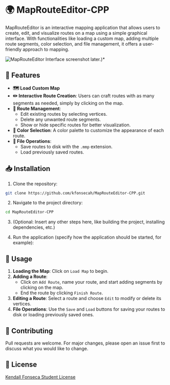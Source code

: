 # 🌍 MapRouteEditor-CPP

MapRouteEditor is an interactive mapping application that allows users to create, edit, and visualize routes on a map using a simple graphical interface. With functionalities like loading a custom map, adding multiple route segments, color selection, and file management, it offers a user-friendly approach to mapping.

![MapRouteEditor Interface](./images/interface.png) 
 screenshot later.)*

## 🚀 Features

- **🗺️ Load Custom Map**
- **✏️ Interactive Route Creation**: Users can craft routes with as many segments as needed, simply by clicking on the map.
- **🔧 Route Management**:
  - Edit existing routes by selecting vertices.
  - Delete any unwanted route segments.
  - Show or hide specific routes for better visualization.
- **🎨 Color Selection**: A color palette to customize the appearance of each route.
- **💾 File Operations**:
  - Save routes to disk with the `.mmp` extension.
  - Load previously saved routes.

## 📥 Installation

1. Clone the repository:
```bash
git clone https://github.com/kfonsecah/MapRouteEditor-CPP.git
```

2. Navigate to the project directory:
```bash
cd MapRouteEditor-CPP
```

3. (Optional: Insert any other steps here, like building the project, installing dependencies, etc.)

4. Run the application (specify how the application should be started, for example):


## 📖 Usage

1. **Loading the Map**: Click on `Load Map` to begin.
2. **Adding a Route**: 
    - Click on `Add Route`, name your route, and start adding segments by clicking on the map.
    - End the route by clicking `Finish Route`.
3. **Editing a Route**: Select a route and choose `Edit` to modify or delete its vertices.
4. **File Operations**: Use the `Save` and `Load` buttons for saving your routes to disk or loading previously saved ones.

## 🤝 Contributing

Pull requests are welcome. For major changes, please open an issue first to discuss what you would like to change.

## 📜 License

[Kendall Fonseca Student License](./LICENSE)
